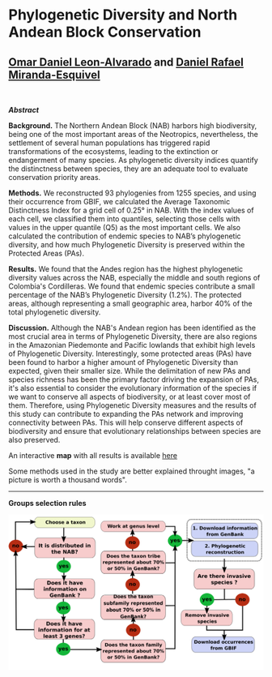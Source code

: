 # Phylogenetic Diversity and North Andean Block Conservation

## [Omar Daniel Leon-Alvarado](https://leon-alvarado.weebly.com/) and [Daniel Rafael Miranda-Esquivel](https://www.researchgate.net/profile/Daniel-Miranda-Esquivel)

</br>

<b>*Abstract*</b>
<p align="justify">

**Background.** The Northern Andean Block (NAB) harbors high biodiversity, being one of the most important areas of the Neotropics, nevertheless, the settlement of several human populations has triggered rapid transformations of the ecosystems, leading to the extinction or endangerment of many species. As phylogenetic diversity indices quantify the distinctness between species, they are an adequate tool to evaluate conservation priority areas. 

**Methods.** We reconstructed 93 phylogenies from 1255 species, and using their occurrence from GBIF, we calculated the Average Taxonomic Distinctness Index for a grid cell of 0.25° in NAB. With the index values of each cell, we classified them into quantiles, selecting those cells with values in the upper quantile (Q5) as the most important cells. We also calculated the contribution of endemic species to NAB’s phylogenetic diversity, and how much Phylogenetic Diversity is preserved within the Protected Areas (PAs).

**Results.** We found that the Andes region has the highest phylogenetic diversity values across the NAB, especially the middle and south regions of Colombia's Cordilleras. We found that endemic species contribute a small percentage of the NAB’s Phylogenetic Diversity (1.2%). The protected areas, although representing a small geographic area, harbor 40% of the total phylogenetic diversity.

**Discussion.** Although the NAB's Andean region has been identified as the most crucial area in terms of Phylogenetic Diversity, there are also regions in the Amazonian Piedemonte and Pacific lowlands that exhibit high levels of Phylogenetic Diversity. Interestingly, some protected areas (PAs) have been found to harbor a higher amount of Phylogenetic Diversity than expected, given their smaller size. While the delimitation of new PAs and species richness has been the primary factor driving the expansion of PAs, it's also essential to consider the evolutionary information of the species if we want to conserve all aspects of biodiversity, or at least cover most of them. Therefore, using Phylogenetic Diversity measures and the results of this study can contribute to expanding the PAs network and improving connectivity between PAs. This will help conserve different aspects of biodiversity and ensure that evolutionary relationships between species are also preserved.

An interactive **map** with all results is available [here](https://rpubs.com/oleon12/PhyloDiv)

</p>

Some methods used in the study are better explained throught images, "a picture is worth a thousand words".

---

**Groups selection rules**

<img src="https://github.com/oleon12/PhyloDiversity/blob/master/Supplementary_Material/Supplemental_Figure_S1.png">
